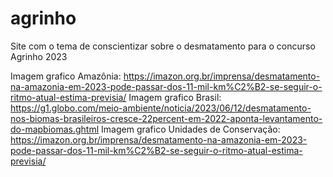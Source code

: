 # agrinho
Site com o tema de conscientizar sobre o desmatamento para o concurso Agrinho 2023

Imagem grafico Amazônia: https://imazon.org.br/imprensa/desmatamento-na-amazonia-em-2023-pode-passar-dos-11-mil-km%C2%B2-se-seguir-o-ritmo-atual-estima-previsia/
Imagem grafico Brasil: https://g1.globo.com/meio-ambiente/noticia/2023/06/12/desmatamento-nos-biomas-brasileiros-cresce-22percent-em-2022-aponta-levantamento-do-mapbiomas.ghtml
Imagem grafico Unidades de Conservação: https://imazon.org.br/imprensa/desmatamento-na-amazonia-em-2023-pode-passar-dos-11-mil-km%C2%B2-se-seguir-o-ritmo-atual-estima-previsia/

